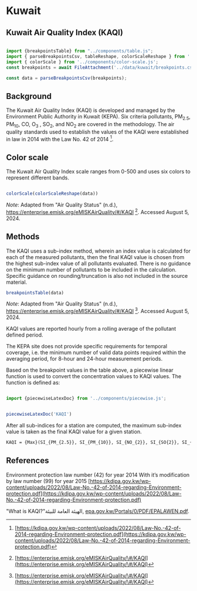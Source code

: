 # Kuwait

## Kuwait Air Quality Index (KAQI)

```js

import {breakpointsTable} from "../components/table.js";
import { parseBreakpointsCsv, tableReshape, colorScaleReshape } from '../utils/utils.js';
import { colorScale } from '../components/color-scale.js';
const breakpoints = await FileAttachment('../data/kuwait/breakpoints.csv').text();

const data = parseBreakpointsCsv(breakpoints);
```

## Background

The Kuwait Air Quality Index (KAQI) is developed and managed by the Environment Public Authority in Kuwait (KEPA). Six criteria pollutants, PM<sub>2.5</sub>, PM<sub>10</sub>, CO, O<sub>3</sub> , SO<sub>2</sub>, and NO<sub>2</sub> are covered in the methodology. The air quality standards used to establish the values of the KAQI were established in law in 2014 with the Law No. 42 of 2014 [^1].

## Color scale

The Kuwait Air Quality Index scale ranges from 0-500 and uses six colors to represent different bands.

```js

colorScale(colorScaleReshape(data))

```

_Note_: Adapted from "Air Quality Status" (n.d.), <https://enterprise.emisk.org/eMISKAirQuality/#/KAQI> [^2]. Accessed August 5, 2024.

## Methods

The KAQI uses a sub-index method, wherein an index value is calculated for each of the measured pollutants, then the final KAQI value is chosen from the highest sub-index value of all pollutants evaluated. There is no guidance on the minimum number of pollutants to be included in the calculation. Specific guidance on rounding/truncation is also not included in the source material.

```js
breakpointsTable(data)
```

_Note_: Adapted from "Air Quality Status" (n.d.), <https://enterprise.emisk.org/eMISKAirQuality/#/KAQI> [^2]. Accessed August 5, 2024.

KAQI values are reported hourly from a rolling average of the pollutant defined period.

The KEPA site does not provide specific requirements for temporal coverage, i.e. the minimum number of valid data points required within the averaging period, for 8-hour and 24-hour measurement periods.

Based on the breakpoint values in the table above, a piecewise linear function is used to convert the concentration values to KAQI values. The function is defined as:

```js

import {piecewiseLatexDoc} from '../components/piecewise.js';

```

```js

piecewiseLatexDoc('KAQI')

```

After all sub-indices for a station are computed, the maximum sub-index value is taken as the final KAQI value for a given station.

```tex  
KAQI = {Max}(SI_{PM_{2.5}}, SI_{PM_{10}}, SI_{NO_{2}}, SI_{SO{2}}, SI_{O_{3}}, SI_{CO})
```

## References

[^1]: [https://kdipa.gov.kw/wp-content/uploads/2022/08/Law-No.-42-of-2014-regarding-Environment-protection.pdf](https://kdipa.gov.kw/wp-content/uploads/2022/08/Law-No.-42-of-2014-regarding-Environment-protection.pdf) 

[^2]: [https://enterprise.emisk.org/eMISKAirQuality/\#/KAQI](https://enterprise.emisk.org/eMISKAirQuality/\#/KAQI)

Environment protection law number (42) for year 2014 With it’s modification by law number (99) for year 2015 [https://kdipa.gov.kw/wp-content/uploads/2022/08/Law-No.-42-of-2014-regarding-Environment-protection.pdf](https://kdipa.gov.kw/wp-content/uploads/2022/08/Law-No.-42-of-2014-regarding-Environment-protection.pdf) 

"What is KAQI?"الهيئة العامة للبيئة, [epa.gov.kw/Portals/0/PDF/EPALAWEN.pdf](https://epa.gov.kw/Portals/0/PDF/EPALAWEN.pdf). 
